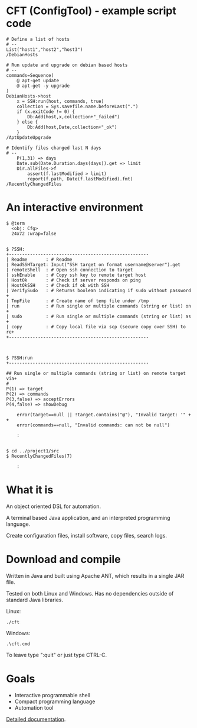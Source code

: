 

# CFT (ConfigTool) - example script code 

```
# Define a list of hosts
# --
List("host1","host2","host3")
/DebianHosts

# Run update and upgrade on debian based hosts
# --
commands=Sequence(
	@ apt-get update
	@ apt-get -y upgrade
)
DebianHosts->host 
	x = SSH:run(host, commands, true)
	collection = Sys.savefile.name.beforeLast(".")
	if (x.exitCode != 0) {
		Db:Add(host,x,collection+"_failed")
	} else {
		Db:Add(host,Date,collection+"_ok")
	}
/AptUpdateUpgrade

# Identify files changed last N days
# --
	P(1,31) => days
	Date.sub(Date.Duration.days(days)).get => limit
	Dir.allFiles->f 
		assert(f.lastModified > limit) 
		report(f.path, Date(f.lastModified).fmt)
/RecentlyChangedFiles

```



# An interactive environment


```
$ @term
  <obj: Cfg>
  24x72 :wrap=false


$ ?SSH:
+-----------------------------------------------------
| Readme       : # Readme
| ReadSSHTarget: Input("SSH target on format username@server").get
| remoteShell  : # Open ssh connection to target
| sshEnable    : # Copy ssh key to remote target host
| HostOk       : # Check if server responds on ping
| HostOkSSH    : # Check if ok with SSH
| VerifySudo   : # Returns boolean indicating if sudo without password +
| TmpFile      : # Create name of temp file under /tmp
| run          : # Run single or multiple commands (string or list) on +
| sudo         : # Run single or multiple commands (string or list) as +
| copy         : # Copy local file via scp (secure copy over SSH) to re+
+-----------------------------------------------------



$ ?SSH:run
+-----------------------------------------------------

## Run single or multiple commands (string or list) on remote target via+
#
P(1) => target 
P(2) => commands
P(3,false) => acceptErrors
P(4,false) => showDebug

    error(target==null || !target.contains("@"), "Invalid target: '" + +
    error(commands==null, "Invalid commands: can not be null")

	:


$ cd ../project1/src
$ RecentlyChangedFiles(7)
    
    :
```

# What it is

An object oriented DSL for automation.

A terminal based Java application, and an interpreted programming language.

Create configuration files, install software, copy files, search logs.


# Download and compile

Written in Java and built using Apache ANT, which results in a single JAR file. 

Tested on both Linux and Windows. Has no dependencies outside of standard Java libraries.


Linux: 

```
./cft
```

Windows:

```
.\cft.cmd
```

To leave type ":quit" or just type CTRL-C.



# Goals

- Interactive programmable shell
- Compact programming language
- Automation tool



[Detailed documentation](doc/Doc.md).
